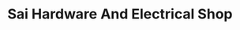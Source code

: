 ---
title: "Sai Hardware And Electrical Shop"
url: /new-delhi/sai-hardware-and-electrical-shop/
shop: hardware
---